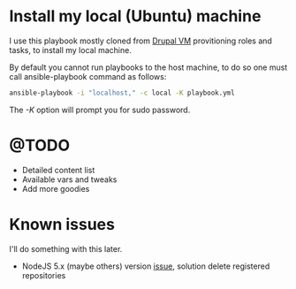 # Install my local (Ubuntu) machine

I use this playbook mostly cloned from [Drupal VM](https://github.com/geerlingguy/drupal-vm.git) provitioning roles and tasks, to install my local machine.

By default you cannot run playbooks to the host machine, to do so one must call ansible-playbook command as follows:

```bash
ansible-playbook -i "localhost," -c local -K playbook.yml
```

The *-K* option will prompt you for sudo password.

# @TODO
 * Detailed content list
 * Available vars and tweaks
 * Add more goodies

# Known issues
I'll do something with this later.

* NodeJS 5.x (maybe others) version [issue](https://github.com/geerlingguy/ansible-role-nodejs/issues/3), solution delete registered repositories